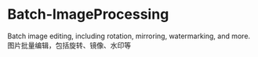# Batch-ImageProcessing
Batch image editing, including rotation, mirroring, watermarking, and more.
图片批量编辑，包括旋转、镜像、水印等
